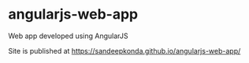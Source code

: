 # angularjs-web-app
Web app developed using AngularJS

Site is published at  https://sandeepkonda.github.io/angularjs-web-app/